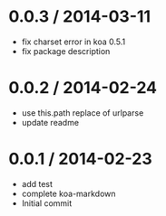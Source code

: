 
0.0.3 / 2014-03-11
==================

  * fix charset error in koa 0.5.1
  * fix package description

0.0.2 / 2014-02-24
==================

  * use this.path replace of urlparse
  * update readme

0.0.1 / 2014-02-23
==================

  * add test
  * complete koa-markdown
  * Initial commit
